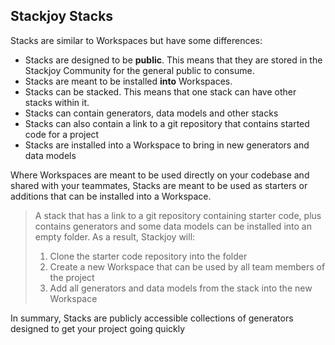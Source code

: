 ## Stackjoy Stacks

Stacks are similar to Workspaces but have some differences:

- Stacks are designed to be **public**. This means that they are stored in the Stackjoy Community for the general public to consume.
- Stacks are meant to be installed **into** Workspaces.
- Stacks can be stacked. This means that one stack can have other stacks within it.
- Stacks can contain generators, data models and other stacks
- Stacks can also contain a link to a git repository that contains started code for a project 
- Stacks are installed into a Workspace to bring in new generators and data models

Where Workspaces are meant to be used directly on your codebase and shared with your teammates, 
Stacks are meant to be used as starters or additions that can be installed into a Workspace.

> A stack that has a link to a git repository containing starter code, plus contains generators and some data models
> can be installed into an empty folder. As a result, Stackjoy will:
> 1) Clone the starter code repository into the folder
> 2) Create a new Workspace that can be used by all team members of the project
> 3) Add all generators and data models from the stack into the new Workspace

In summary, Stacks are publicly accessible collections of generators designed to get your project going quickly